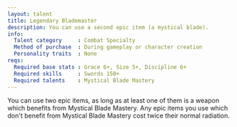 ```yaml
---
layout: talent
title: Legendary Blademaster
description: You can use a second epic item (a mystical blade).
info:
  Talent category     : Combat Specialty
  Method of purchase  : During gameplay or character creation
  Personality traits  : None
reqs:
  Required base stats : Grace 6+, Size 5+, Discipline 6+
  Required skills     : Swords 150+
  Required talents    : Mystical Blade Mastery
---
```


You can use two epic items, as long as at least one of them is a weapon which benefits from Mystical Blade Mastery. Any epic items you use which don't benefit from Mystical Blade Mastery cost twice their normal radiation.